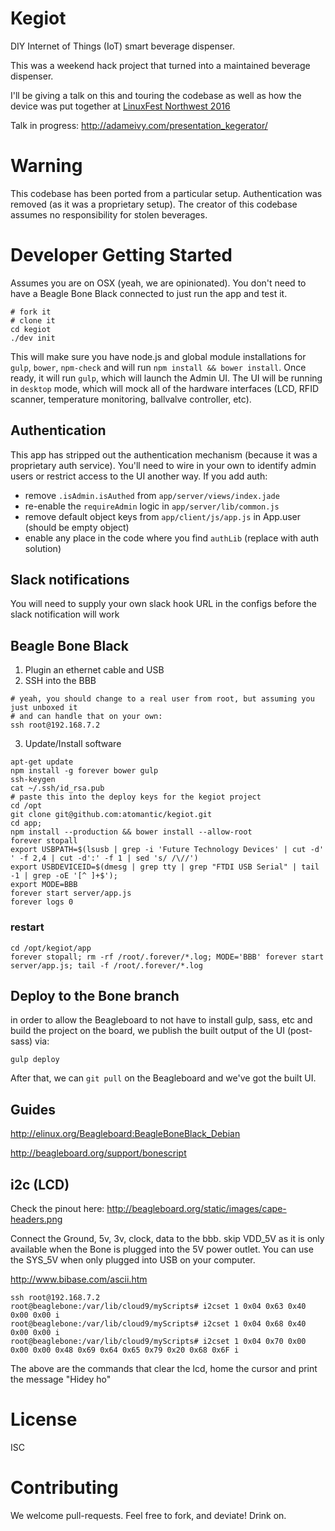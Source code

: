 Kegiot
=======
DIY Internet of Things (IoT) smart beverage dispenser.

This was a weekend hack project that turned into a maintained beverage dispenser.

I'll be giving a talk on this and touring the codebase as well as how the device was put together at [LinuxFest Northwest 2016](https://www.linuxfestnorthwest.org/2016)

Talk in progress: http://adameivy.com/presentation_kegerator/


# Warning
This codebase has been ported from a particular setup. Authentication was removed (as it was a proprietary setup).
The creator of this codebase assumes no responsibility for stolen beverages.


# Developer Getting Started
Assumes you are on OSX (yeah, we are opinionated).
You don't need to have a Beagle Bone Black connected to just run the app and test it.

```
# fork it
# clone it
cd kegiot
./dev init
```

This will make sure you have node.js and global module installations for `gulp`, `bower`, `npm-check` and will run `npm install && bower install`. Once ready, it will run `gulp`, which will launch the Admin UI. The UI will be running in `desktop` mode, which will mock all of the hardware interfaces (LCD, RFID scanner, temperature monitoring, ballvalve controller, etc).


## Authentication
This app has stripped out the authentication mechanism (because it was a proprietary auth service). You'll need to wire in your own to identify admin users or restrict access to the UI another way.
If you add auth:
* remove `.isAdmin.isAuthed` from `app/server/views/index.jade`
* re-enable the `requireAdmin` logic in `app/server/lib/common.js`
* remove default object keys from `app/client/js/app.js` in App.user (should be empty object)
* enable any place in the code where you find `authLib` (replace with auth solution)

## Slack notifications
You will need to supply your own slack hook URL in the configs before the slack notification will work

## Beagle Bone Black

1. Plugin an ethernet cable and USB
2. SSH into the BBB
```
# yeah, you should change to a real user from root, but assuming you just unboxed it
# and can handle that on your own:
ssh root@192.168.7.2
```
3. Update/Install software
```
apt-get update
npm install -g forever bower gulp
ssh-keygen
cat ~/.ssh/id_rsa.pub
# paste this into the deploy keys for the kegiot project
cd /opt
git clone git@github.com:atomantic/kegiot.git
cd app;
npm install --production && bower install --allow-root
forever stopall
export USBPATH=$(lsusb | grep -i 'Future Technology Devices' | cut -d' ' -f 2,4 | cut -d':' -f 1 | sed 's/ /\//')
export USBDEVICEID=$(dmesg | grep tty | grep "FTDI USB Serial" | tail -1 | grep -oE '[^ ]+$');
export MODE=BBB
forever start server/app.js
forever logs 0
```

### restart
```
cd /opt/kegiot/app
forever stopall; rm -rf /root/.forever/*.log; MODE='BBB' forever start server/app.js; tail -f /root/.forever/*.log
```

## Deploy to the Bone branch
in order to allow the Beagleboard to not have to install gulp, sass, etc and build the project on the board, we publish the built output of the UI (post-sass) via:
```
gulp deploy
```
After that, we can `git pull` on the Beagleboard and we've got the built UI.

## Guides
http://elinux.org/Beagleboard:BeagleBoneBlack_Debian

http://beagleboard.org/support/bonescript

## i2c (LCD)

Check the pinout here: http://beagleboard.org/static/images/cape-headers.png

Connect the Ground, 5v, 3v, clock, data to the bbb.
skip VDD_5V as it is only available when the Bone is plugged into the 5V power outlet. You can use the SYS_5V when only plugged into USB on your computer.

http://www.bibase.com/ascii.htm

```
ssh root@192.168.7.2
root@beaglebone:/var/lib/cloud9/myScripts# i2cset 1 0x04 0x63 0x40 0x00 0x00 i
root@beaglebone:/var/lib/cloud9/myScripts# i2cset 1 0x04 0x68 0x40 0x00 0x00 i
root@beaglebone:/var/lib/cloud9/myScripts# i2cset 1 0x04 0x70 0x00 0x00 0x00 0x48 0x69 0x64 0x65 0x79 0x20 0x68 0x6F i
```

The above are the commands that clear the lcd, home the cursor and print the message "Hidey ho"

# License
ISC

# Contributing
We welcome pull-requests. Feel free to fork, and deviate! Drink on.
